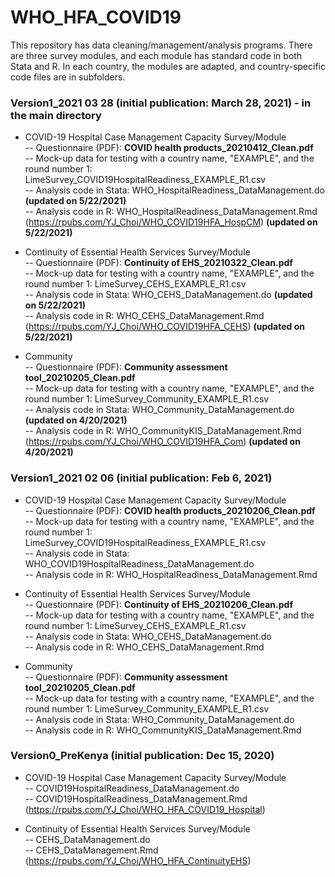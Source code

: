 # WHO_HFA_COVID19
This repository has data cleaning/management/analysis programs. There are three survey modules, and each module has standard code in both Stata and R. In each country, the modules are adapted, and country-specific code files are in subfolders. 

### Version1_2021 03 28 (initial publication: March 28, 2021) - in the main directory

* COVID-19 Hospital Case Management Capacity Survey/Module   
-- Questionnaire (PDF): __COVID health products_20210412_Clean.pdf__    
-- Mock-up data for testing with a country name, "EXAMPLE", and the round number 1: LimeSurvey_COVID19HospitalReadiness_EXAMPLE_R1.csv   
-- Analysis code in Stata: WHO_HospitalReadiness_DataManagement.do __(updated on 5/22/2021)__  
-- Analysis code in R: WHO_HospitalReadiness_DataManagement.Rmd (https://rpubs.com/YJ_Choi/WHO_COVID19HFA_HospCM) __(updated on 5/22/2021)__

* Continuity of Essential Health Services Survey/Module   
-- Questionnaire (PDF): __Continuity of EHS_20210322_Clean.pdf__   
-- Mock-up data for testing with a country name, "EXAMPLE", and the round number 1: LimeSurvey_CEHS_EXAMPLE_R1.csv   
-- Analysis code in Stata: WHO_CEHS_DataManagement.do __(updated on 5/22/2021)__   
-- Analysis code in R: WHO_CEHS_DataManagement.Rmd (https://rpubs.com/YJ_Choi/WHO_COVID19HFA_CEHS) __(updated on 5/22/2021)__ 

* Community   
-- Questionnaire (PDF): __Community assessment tool_20210205_Clean.pdf__   
-- Mock-up data for testing with a country name, "EXAMPLE", and the round number 1: LimeSurvey_Community_EXAMPLE_R1.csv   
-- Analysis code in Stata: WHO_Community_DataManagement.do __(updated on 4/20/2021)__   
-- Analysis code in R: WHO_CommunityKIS_DataManagement.Rmd (https://rpubs.com/YJ_Choi/WHO_COVID19HFA_Com) __(updated on 4/20/2021)__   

### Version1_2021 02 06 (initial publication: Feb 6, 2021)

* COVID-19 Hospital Case Management Capacity Survey/Module   
-- Questionnaire (PDF): __COVID health products_20210206_Clean.pdf__    
-- Mock-up data for testing with a country name, "EXAMPLE", and the round number 1: LimeSurvey_COVID19HospitalReadiness_EXAMPLE_R1.csv   
-- Analysis code in Stata: WHO_COVID19HospitalReadiness_DataManagement.do   
-- Analysis code in R: WHO_HospitalReadiness_DataManagement.Rmd 

* Continuity of Essential Health Services Survey/Module   
-- Questionnaire (PDF): __Continuity of EHS_20210206_Clean.pdf__   
-- Mock-up data for testing with a country name, "EXAMPLE", and the round number 1: LimeSurvey_CEHS_EXAMPLE_R1.csv   
-- Analysis code in Stata: WHO_CEHS_DataManagement.do   
-- Analysis code in R: WHO_CEHS_DataManagement.Rmd 

* Community   
-- Questionnaire (PDF): __Community assessment tool_20210205_Clean.pdf__   
-- Mock-up data for testing with a country name, "EXAMPLE", and the round number 1: LimeSurvey_Community_EXAMPLE_R1.csv   
-- Analysis code in Stata: WHO_Community_DataManagement.do   
-- Analysis code in R: WHO_CommunityKIS_DataManagement.Rmd 

### Version0_PreKenya (initial publication: Dec 15, 2020) 

* COVID-19 Hospital Case Management Capacity Survey/Module   
-- COVID19HospitalReadiness_DataManagement.do   
-- COVID19HospitalReadiness_DataManagement.Rmd (https://rpubs.com/YJ_Choi/WHO_HFA_COVID19_Hospital)  

* Continuity of Essential Health Services Survey/Module     
-- CEHS_DataManagement.do   
-- CEHS_DataManagement.Rmd (https://rpubs.com/YJ_Choi/WHO_HFA_ContinuityEHS)  
